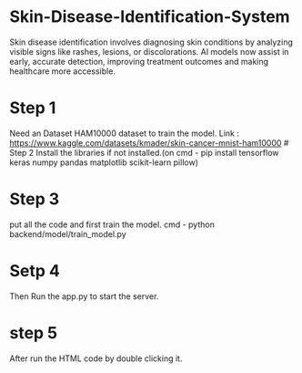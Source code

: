 # Skin-Disease-Identification-System
Skin disease identification involves diagnosing skin conditions by analyzing visible signs like rashes, lesions, or discolorations. AI models now assist in early, accurate detection, improving treatment outcomes and making healthcare more accessible.                                                                                                                                                                                 

# Step 1 
Need an Dataset HAM10000 dataset to train the model. 
Link : https://www.kaggle.com/datasets/kmader/skin-cancer-mnist-ham10000
                                                                                                                                                                                                                      # Step 2 
                                                                                                                                                                                                                      Install the libraries if not installed.(on cmd - pip install tensorflow keras numpy pandas matplotlib scikit-learn pillow)
                                                                                                                                                                                                                        
# Step 3 
put all the code and first train the model.
cmd - python backend/model/train_model.py

# Setp 4 
Then Run the app.py to start the server.

# step 5 
After run the HTML code by double clicking it.
